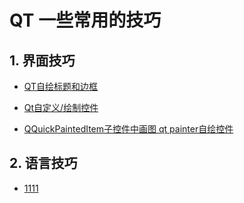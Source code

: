 # QT 一些常用的技巧

## 1. 界面技巧

- [QT自绘标题和边框](https://zhuanlan.zhihu.com/p/609219512)

- [Qt自定义/绘制控件](https://zhuanlan.zhihu.com/p/641720228)

- [QQuickPaintedItem子控件中画图 qt painter自绘控件](https://blog.51cto.com/u_16213587/10188465)

## 2. 语言技巧

- [1111](1111)
